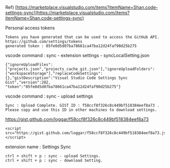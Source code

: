 Ref) [https://marketplace.visualstudio.com/items?itemName=Shan.code-settings-sync](https://marketplace.visualstudio.com/items?itemName=Shan.code-settings-sync)

Personal access tokens

```
Tokens you have generated that can be used to access the GitHub API.
https://github.com/settings/tokens
generated token : 05fe0d5d07ba78661ca47ba12d24faf90d25b275
```


vscode command : sync - extension settings - syncLocalSetting.json

```
{"ignoreUploadFiles":["projects.json","projects_cache_git.json"],"ignoreUploadFolders":["workspaceStorage"],"replaceCodeSettings":{},"gistDescription":"Visual Studio Code Settings Sync Gist","version":282,
"token":"05fe0d5d07ba78661ca47ba12d24faf90d25b275"}
```



vscode command : sync - upload settings

```
Sync : Upload Complete. GIST ID : f58ccf8f326c8c449bf518384eef8a73 . Please copy and use this ID in other machines to download settings.
```


https://gist.github.com/loggar/f58ccf8f326c8c449bf518384eef8a73

```
<script src="https://gist.github.com/loggar/f58ccf8f326c8c449bf518384eef8a73.js"></script>
```

extension name : Settings Sync

```
ctrl + shift + p : sync - upload Settings.
ctrl + shift + p : sync - download Setting.
```

